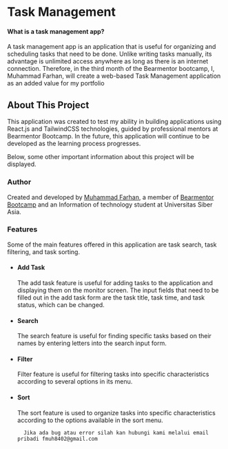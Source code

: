 # Task Management

#### What is a task management app?

A task management app is an application that is useful for organizing and scheduling tasks that need to be done. Unlike writing tasks manually, its advantage is unlimited access anywhere as long as there is an internet connection. Therefore, in the third month of the Bearmentor bootcamp, I, Muhammad Farhan, will create a web-based Task Management application as an added value for my portfolio

## About This Project

This application was created to test my ability in building applications using React.js and TailwindCSS technologies, guided by professional mentors at Bearmentor Bootcamp. In the future, this application will continue to be developed as the learning process progresses.

Below, some other important information about this project will be displayed.

### Author

Created and developed by [Muhammad Farhan](), a member of [Bearmentor Bootcamp]() and an Information of technology student at Universitas Siber Asia.

### Features

Some of the main features offered in this application are task search, task filtering, and task sorting.

- #### Add Task
  The add task feature is useful for adding tasks to the application and displaying them on the monitor screen. The input fields that need to be filled out in the add task form are the task title, task time, and task status, which can be changed.
- #### Search
  The search feature is useful for finding specific tasks based on their names by entering letters into the search input form.
- #### Filter
  Filter feature is useful for filtering tasks into specific characteristics according to several options in its menu.
- #### Sort

  The sort feature is used to organize tasks into specific characteristics according to the options available in the sort menu.

        Jika ada bug atau error silah kan hubungi kami melalui email pribadi fmuh8402@gmail.com

